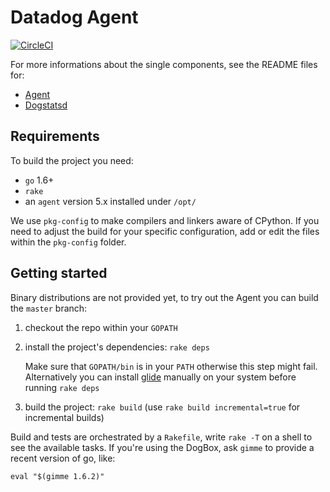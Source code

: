 # Datadog Agent

[![CircleCI](https://circleci.com/gh/DataDog/datadog-agent/tree/master.svg?style=svg&circle-token=dbcee3f02b9c3fe5f142bfc5ecb735fdec34b643)](https://circleci.com/gh/DataDog/datadog-agent/tree/master)

For more informations about the single components, see the README files for:
 * [Agent](cmd/agent/README.md)
 * [Dogstatsd](cmd/dogstatsd/README.md)

## Requirements
To build the project you need:
 * `go` 1.6+
 * `rake`
 * an `agent` version 5.x installed under `/opt/`

 We use `pkg-config` to make compilers and linkers aware of CPython. If you need to adjust the build for your specific configuration, add or edit the files within the `pkg-config` folder.

## Getting started
Binary distributions are not provided yet, to try out the Agent you can build the `master` branch:

1. checkout the repo within your `GOPATH`
2. install the project's dependencies: `rake deps`

   Make sure that `GOPATH/bin` is in your `PATH` otherwise this step might fail. Alternatively  you can
   install [glide](https://github.com/Masterminds/glide) manually on your system before running `rake deps`
3. build the project: `rake build` (use `rake build incremental=true` for incremental builds)

Build and tests are orchestrated by a `Rakefile`, write `rake -T` on a shell to see the available tasks.
If you're using the DogBox, ask `gimme` to provide a recent version of go, like:
```
eval "$(gimme 1.6.2)"
```
